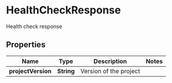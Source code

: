 

# HealthCheckResponse

Health check response

## Properties

| Name | Type | Description | Notes |
|------------ | ------------- | ------------- | -------------|
|**projectVersion** | **String** | Version of the project |  |



